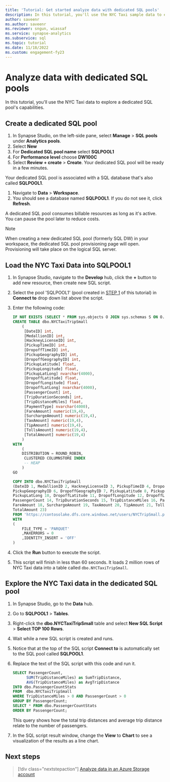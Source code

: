 ```yaml
---
title: 'Tutorial: Get started analyze data with dedicated SQL pools' 
description: In this tutorial, you'll use the NYC Taxi sample data to explore SQL pool's analytic capabilities.
author: saveenr
ms.author: saveenr
ms.reviewer: sngun, wiassaf
ms.service: synapse-analytics
ms.subservice: sql
ms.topic: tutorial
ms.date: 11/18/2022
ms.custom: engagement-fy23
---
```


# Analyze data with dedicated SQL pools

In this tutorial, you'll use the NYC Taxi data to explore a dedicated SQL pool's capabilities.

## Create a dedicated SQL pool

1. In Synapse Studio, on the left-side pane, select **Manage** > **SQL pools** under **Analytics pools**.
1. Select **New**
1. For **Dedicated SQL pool name** select **SQLPOOL1**
1. For **Performance level** choose **DW100C**
1. Select **Review + create** > **Create**. Your dedicated SQL pool will be ready in a few minutes. 

Your dedicated SQL pool is associated with a SQL database that's also called **SQLPOOL1**.
1. Navigate to **Data** > **Workspace**.
1. You should see a database named **SQLPOOL1**. If you do not see it, click **Refresh**.

A dedicated SQL pool consumes billable resources as long as it's active. You can pause the pool later to reduce costs.

> [!NOTE] 
> When creating a new dedicated SQL pool (formerly SQL DW) in your workspace, the dedicated SQL pool provisioning page will open. Provisioning will take place on the logical SQL server.

## Load the NYC Taxi Data into SQLPOOL1

1. In Synapse Studio, navigate to the **Develop** hub, click the **+** button to add new resource, then create new SQL script.
1. Select the pool 'SQLPOOL1' (pool created in [STEP 1](./get-started-create-workspace.md) of this tutorial) in **Connect to** drop down list above the script.
1. Enter the following code:

    ```sql
    IF NOT EXISTS (SELECT * FROM sys.objects O JOIN sys.schemas S ON O.schema_id = S.schema_id WHERE O.NAME = 'NYCTaxiTripSmall' AND O.TYPE = 'U' AND S.NAME = 'dbo')
    CREATE TABLE dbo.NYCTaxiTripSmall
        (
         [DateID] int,
         [MedallionID] int,
         [HackneyLicenseID] int,
         [PickupTimeID] int,
         [DropoffTimeID] int,
         [PickupGeographyID] int,
         [DropoffGeographyID] int,
         [PickupLatitude] float,
         [PickupLongitude] float,
         [PickupLatLong] nvarchar(4000),
         [DropoffLatitude] float,
         [DropoffLongitude] float,
         [DropoffLatLong] nvarchar(4000),
         [PassengerCount] int,
         [TripDurationSeconds] int,
         [TripDistanceMiles] float,
         [PaymentType] nvarchar(4000),
         [FareAmount] numeric(19,4),
         [SurchargeAmount] numeric(19,4),
         [TaxAmount] numeric(19,4),
         [TipAmount] numeric(19,4),
         [TollsAmount] numeric(19,4),
         [TotalAmount] numeric(19,4)
        )
    WITH
        (
        DISTRIBUTION = ROUND_ROBIN,
         CLUSTERED COLUMNSTORE INDEX
         -- HEAP
        )
    GO

    COPY INTO dbo.NYCTaxiTripSmall
    (DateID 1, MedallionID 2, HackneyLicenseID 3, PickupTimeID 4, DropoffTimeID 5,
    PickupGeographyID 6, DropoffGeographyID 7, PickupLatitude 8, PickupLongitude 9, 
    PickupLatLong 10, DropoffLatitude 11, DropoffLongitude 12, DropoffLatLong 13, 
    PassengerCount 14, TripDurationSeconds 15, TripDistanceMiles 16, PaymentType 17, 
    FareAmount 18, SurchargeAmount 19, TaxAmount 20, TipAmount 21, TollsAmount 22, 
    TotalAmount 23)
    FROM 'https://contosolake.dfs.core.windows.net/users/NYCTripSmall.parquet'
    WITH
    (
        FILE_TYPE = 'PARQUET'
        ,MAXERRORS = 0
        ,IDENTITY_INSERT = 'OFF'
    )
    ```
1. Click the **Run** button to execute the script.
1. This script will finish in less than 60 seconds. It loads 2 million rows of NYC Taxi data into a table called `dbo.NYCTaxiTripSmall`.

## Explore the NYC Taxi data in the dedicated SQL pool

1. In Synapse Studio, go to the **Data** hub.
1. Go to **SQLPOOL1** > **Tables**. 
3. Right-click the **dbo.NYCTaxiTripSmall** table and select **New SQL Script** > **Select TOP 100 Rows**.
4. Wait while a new SQL script is created and runs.
5. Notice that at the top of the SQL script **Connect to** is automatically set to the SQL pool called **SQLPOOL1**.
6. Replace the text of the SQL script with this code and run it.

    ```sql
    SELECT PassengerCount,
          SUM(TripDistanceMiles) as SumTripDistance,
          AVG(TripDistanceMiles) as AvgTripDistance
    INTO dbo.PassengerCountStats
    FROM  dbo.NYCTaxiTripSmall
    WHERE TripDistanceMiles > 0 AND PassengerCount > 0
    GROUP BY PassengerCount;
    SELECT * FROM dbo.PassengerCountStats
    ORDER BY PassengerCount;
    ```

    This query shows how the total trip distances and average trip distance relate to the number of passengers.
1. In the SQL script result window, change the **View** to **Chart** to see a visualization of the results as a line chart.
    
## Next steps

> [!div class="nextstepaction"]
> [Analyze data in an Azure Storage account](get-started-analyze-storage.md)

